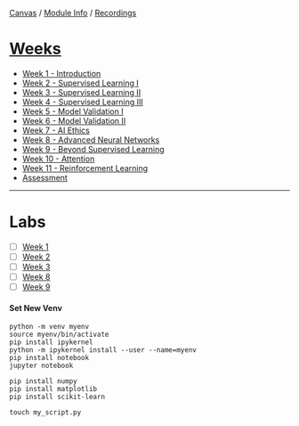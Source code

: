 [Canvas](https://canvas.sussex.ac.uk/courses/31315) /
[Module Info](https://canvas.sussex.ac.uk/courses/31315/pages/module-information?module_item_id=1371606) /
[Recordings](https://sussex.cloud.panopto.eu/Panopto/Pages/Sessions/List.aspx?embedded=1&nomobileprompt=true#folderID=%22e1318202-75a9-4e2a-9b42-b0ce01101ac7%22)

# [Weeks](https://canvas.sussex.ac.uk/courses/31315/modules)
- [Week 1 - Introduction](https://github.com/LukeBirkett/study-planner/tree/main/934G5_Machine_Learning/week_1)
- [Week 2 - Supervised Learning I](https://github.com/LukeBirkett/study-planner/tree/main/934G5_Machine_Learning/week_2)
- [Week 3 - Supervised Learning II](https://github.com/LukeBirkett/study-planner/tree/main/934G5_Machine_Learning/week_3)
- [Week 4 - Supervised Learning III](https://github.com/LukeBirkett/study-planner/tree/main/934G5_Machine_Learning/week_4)
- [Week 5 - Model Validation I](https://github.com/LukeBirkett/study-planner/tree/main/934G5_Machine_Learning/week_5)
- [Week 6 - Model Validation II](https://github.com/LukeBirkett/study-planner/tree/main/934G5_Machine_Learning/week_6)
- [Week 7 - AI Ethics](https://github.com/LukeBirkett/study-planner/tree/main/934G5_Machine_Learning/week_7)
- [Week 8 - Advanced Neural Networks](https://github.com/LukeBirkett/study-planner/tree/main/934G5_Machine_Learning/week_8)
- [Week 9 - Beyond Supervised Learning](https://github.com/LukeBirkett/study-planner/tree/main/934G5_Machine_Learning/week_9)
- [Week 10 - Attention](https://github.com/LukeBirkett/study-planner/tree/main/934G5_Machine_Learning/week_10)
- [Week 11 - Reinforcement Learning](https://github.com/LukeBirkett/study-planner/tree/main/934G5_Machine_Learning/week_11)
- [Assessment](https://github.com/LukeBirkett/study-planner/tree/main/934G5_Machine_Learning/assessment)

---

# Labs
- [ ] [Week 1]()
- [ ] [Week 2]()
- [ ] [Week 3]()
- [ ] [Week 8]()
- [ ] [Week 9]()

#### Set New Venv

```
python -m venv myenv
source myenv/bin/activate
pip install ipykernel
python -m ipykernel install --user --name=myenv
pip install notebook
jupyter notebook
```

```
pip install numpy
pip install matplotlib
pip install scikit-learn
```

```
touch my_script.py
```
